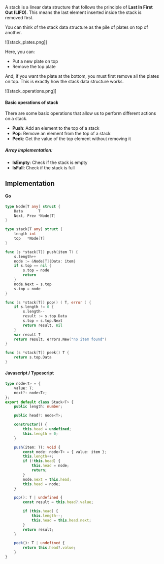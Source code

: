 A stack is a linear data structure that follows the principle of **Last In First Out (LIFO)**. This means the last element inserted inside the stack is removed first.

You can think of the stack data structure as the pile of plates on top of another.

![[stack_plates.png]]

Here, you can:
- Put a new plate on top
- Remove the top plate

And, if you want the plate at the bottom, you must first remove all the plates on top. This is exactly how the stack data structure works.

![[stack_operations.png]]

#### Basic operations of stack

There are some basic operations that allow us to perform different actions on a stack.

- **Push**: Add an element to the top of a stack
- **Pop**: Remove an element from the top of a stack
- **Peek**: Get the value of the top element without removing it

##### Array implementation:
- **IsEmpty**: Check if the stack is empty
- **IsFull**: Check if the stack is full

## Implementation

#### Go
```go
type Node[T any] struct {
	Data       T
	Next, Prev *Node[T]
}

type stack[T any] struct {
	length int
	top   *Node[T]
}

func (s *stack[T]) push(item T) {
	s.length++
	node := &Node[T]{Data: item}
	if s.top == nil {
		s.top = node
		return
	}
	node.Next = s.top
	s.top = node
}

func (s *stack[T]) pop() ( T, error ) {
	if s.length != 0 {
		s.length--
		result := s.top.Data
		s.top = s.top.Next
		return result, nil
	}
	var result T
	return result, errors.New("no item found")
}

func (s *stack[T]) peek() T {
	return s.top.Data
}
```

#### Javascript / Typescript
```ts
type node<T> = {
    value: T;
    next?: node<T>;
};
export default class Stack<T> {
    public length: number;

    public head?: node<T>;

    constructor() {
        this.head = undefined;
        this.length = 0;
    }

    push(item: T): void {
        const node: node<T> = { value: item };
        this.length++;
        if (!this.head) {
            this.head = node;
            return;
        }
        node.next = this.head;
        this.head = node;
    }

    pop(): T | undefined {
        const result = this.head?.value;

        if (this.head) {
            this.length--;
            this.head = this.head.next;
        }
        return result;
    }

    peek(): T | undefined {
        return this.head?.value;
    }
}
```
